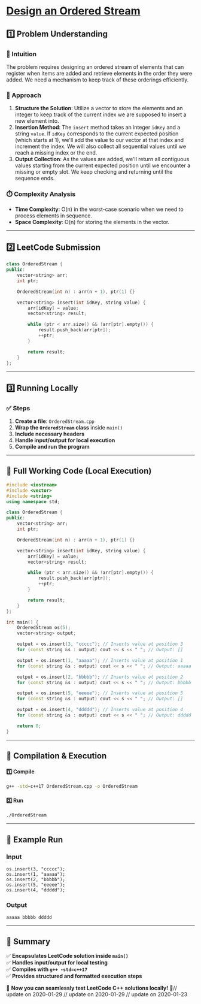# **[Design an Ordered Stream](https://leetcode.com/problems/design-an-ordered-stream/description/)**  

## **1️⃣ Problem Understanding**  
### **📌 Intuition**  
The problem requires designing an ordered stream of elements that can register when items are added and retrieve elements in the order they were added. We need a mechanism to keep track of these orderings efficiently. 

### **🚀 Approach**  
1. **Structure the Solution**: Utilize a vector to store the elements and an integer to keep track of the current index we are supposed to insert a new element into.
2. **Insertion Method**: The `insert` method takes an integer `idKey` and a string `value`. If `idKey` corresponds to the current expected position (which starts at 1), we'll add the value to our vector at that index and increment the index. We will also collect all sequential values until we reach a missing index or the end.
3. **Output Collection**: As the values are added, we'll return all contiguous values starting from the current expected position until we encounter a missing or empty slot. We keep checking and returning until the sequence ends.

### **⏱️ Complexity Analysis**  
- **Time Complexity**: O(n) in the worst-case scenario when we need to process elements in sequence.
- **Space Complexity**: O(n) for storing the elements in the vector.

---  

## **2️⃣ LeetCode Submission**  
```cpp
class OrderedStream {
public:
    vector<string> arr;
    int ptr;

    OrderedStream(int n) : arr(n + 1), ptr(1) {}

    vector<string> insert(int idKey, string value) {
        arr[idKey] = value;
        vector<string> result;

        while (ptr < arr.size() && !arr[ptr].empty()) {
            result.push_back(arr[ptr]);
            ++ptr;
        }

        return result;
    }
};
```  

---  

## **3️⃣ Running Locally**  
### **✅ Steps**  
1. **Create a file**: `OrderedStream.cpp`  
2. **Wrap the `OrderedStream` class** inside `main()`  
3. **Include necessary headers**  
4. **Handle input/output for local execution**  
5. **Compile and run the program**  

---  

## **📝 Full Working Code (Local Execution)**  
```cpp
#include <iostream>
#include <vector>
#include <string>
using namespace std;

class OrderedStream {
public:
    vector<string> arr;
    int ptr;

    OrderedStream(int n) : arr(n + 1), ptr(1) {}

    vector<string> insert(int idKey, string value) {
        arr[idKey] = value;
        vector<string> result;

        while (ptr < arr.size() && !arr[ptr].empty()) {
            result.push_back(arr[ptr]);
            ++ptr;
        }

        return result;
    }
};

int main() {
    OrderedStream os(5);
    vector<string> output;

    output = os.insert(3, "ccccc"); // Inserts value at position 3
    for (const string &s : output) cout << s << " "; // Output: []

    output = os.insert(1, "aaaaa"); // Inserts value at position 1
    for (const string &s : output) cout << s << " "; // Output: aaaaa

    output = os.insert(2, "bbbbb"); // Inserts value at position 2
    for (const string &s : output) cout << s << " "; // Output: bbbbb

    output = os.insert(5, "eeeee"); // Inserts value at position 5
    for (const string &s : output) cout << s << " "; // Output: []

    output = os.insert(4, "ddddd"); // Inserts value at position 4
    for (const string &s : output) cout << s << " "; // Output: ddddd

    return 0;
}
```  

---  

## **🔧 Compilation & Execution**  
#### **1️⃣ Compile**  
```bash
g++ -std=c++17 OrderedStream.cpp -o OrderedStream
```  

#### **2️⃣ Run**  
```bash
./OrderedStream
```  

---  

## **🎯 Example Run**  
### **Input**  
```
os.insert(3, "ccccc");
os.insert(1, "aaaaa");
os.insert(2, "bbbbb");
os.insert(5, "eeeee");
os.insert(4, "ddddd");
```  
### **Output**  
```
aaaaa bbbbb ddddd 
```  

---  

## **📌 Summary**  
✅ **Encapsulates LeetCode solution inside `main()`**  
✅ **Handles input/output for local testing**  
✅ **Compiles with `g++ -std=c++17`**  
✅ **Provides structured and formatted execution steps**  

🚀 **Now you can seamlessly test LeetCode C++ solutions locally!** 🚀// update on 2020-01-29
// update on 2020-01-29
// update on 2020-01-23
